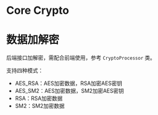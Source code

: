 Core Crypto
============

# 数据加解密

后端接口加解密，需配合前端使用，参考 `CryptoProcessor` 类。

支持四种模式：

- AES_RSA：AES加密数据，RSA加密AES密钥
- AES_SM2：AES加密数据，SM2加密AES密钥
- RSA：RSA加密数据
- SM2：SM2加密数据
